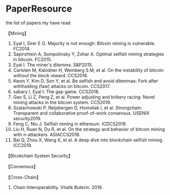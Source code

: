 # PaperResource
the list of papers my have read

【Mining】

1.   Eyal I, Sirer E G. Majority is not enough: Bitcoin mining is vulnerable. FC2014.
2.   Sapirshtein A, Sompolinsky Y, Zohar A. Optimal selfish mining strategies in bitcoin. FC2015.
3.   Eyal I. The miner's dilemma. S&P2015.
4.   Carlsten M, Kalodner H, Weinberg S M, et al. On the instability of bitcoin without the block reward. CCS2016.
5.   Kwon Y, Kim D, Son Y, et al. Be selfish and avoid dilemmas: Fork after withholding (faw) attacks on bitcoin. CCS2017.
6.   sabary I, Eyal I. The gap game. CCS2018.
7.   Gao S, Li Z, Peng Z, et al. Power adjusting and bribery racing: Novel mining attacks in the bitcoin system. CCS2019.
8.   Szalachowski P, Reijsbergen D, Homoliak I, et al. Strongchain: Transparent and collaborative proof-of-work consensus. USENIX security2019.
9.   Feng C, Niu J. Selfish mining in ethereum. ICDCS2019.
10.  Liu H, Ruan N, Du R, et al. On the strategy and behavior of bitcoin mining with n-attackers. ASIACCS2018.
11.  Bai Q, Zhou X, Wang X, et al. A deep dive into blockchain selfish mining. ICC2019.

【Blcokchain System Security】

【Consensus】

【Cross-Chain】
1.   Chain Interoperability. Vitalik Buterin. 2016.

